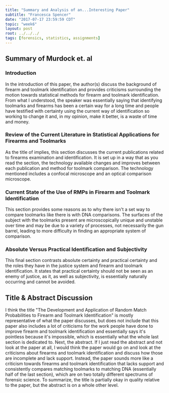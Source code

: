 ```yaml
---
title: "Summary and Analysis of an...Interesting Paper"
subtitle: "Francesca Spencer"
date: "2017-07-17 23:59:59 CDT"
topic: "week6"
layout: post
root: ../../../
tags: [forensics, statistics, assignments]
---
```



## Summary of Murdock et. al

### Introduction  
In the introduction of this paper, the author(s) discuss the background of firearm and toolmark identification and provides criticisms surrounding the motion towards statistical methods for firearm and toolmark identification. From what I understood, the speaker was essentially saying that identifying toolmarks and firearms has been a certain way for a long time and people have testified with certainty using the current way of identification so working to change it and, in my opinion, make it better, is a waste of time and money.

### Review of the Current Literature in Statistical Applications for Firearms and Toolmarks  
As the title of implies, this section discusses the current publications related to firearms examination and identification. It is set up in a way that as you read the section, the technology available changes and improves between each publication and method for toolmark comparison. The technology mentioned includes a confocal microscope and an optical comparison microscope.

### Current State of the Use of RMPs in Firearm and Toolmark Identification  
This section provides some reasons as to why there isn't a set way to compare toolmarks like there is with DNA comparisons. The surfaces of the subject with the toolmarks present are microscopically unique and unstable over time and may be due to a variety of processes, not necessarily the gun barrel, leading to more difficulty in finding an appropriate system of comparison.

### Absolute Versus Practical Identification and Subjectivity  
This final section contrasts absolute certainty and practical certainty and the roles they have in the justice system and firearm and toolmark identification. It states that practical certainty should not be seen as an enemy of justice, as it, as well as subjectivity, is essentially naturally occurring and cannot be avoided.

## Title & Abstract Discussion  
I think the title "The Development and Application of Random Match Probabilities to Firearm and Toolmark Identification" is mostly representative of what the paper discusses, but does not include that this paper also includes a lot of criticisms for the work people have done to improve firearm and toolmark identification and essentially says it's pointless because it's impossible, which is essentially what the whole last section is dedicated to. Next, the abstract. If I just read the abstract and not look at the paper at all, I would think the paper would go on and look at the criticisms about firearms and toolmark identification and discuss how those are incomplete and lack support. Instead, the paper sounds more like a criticism towards firearms and toolmark identification that lacks support and consistently compares matching toolmarks to matching DNA (essentially half of the last section), which are on two totally different spectrums of forensic science. To summarize, the title is partially okay in quality relative to the paper, but the abstract is on a whole other level.


